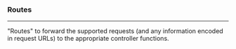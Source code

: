 ### Routes
<hr/>
"Routes" to forward the supported requests (and any information encoded in request URLs) to the appropriate controller functions.